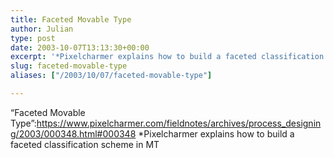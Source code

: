 ```yaml
---
title: Faceted Movable Type
author: Julian
type: post
date: 2003-10-07T13:13:30+00:00
excerpt: '*Pixelcharmer explains how to build a faceted classification scheme in MT'
slug: faceted-movable-type 
aliases: ["/2003/10/07/faceted-movable-type"]

---
```

&#8220;Faceted Movable Type&#8221;:https://www.pixelcharmer.com/fieldnotes/archives/process_designing/2003/000348.html#000348 *Pixelcharmer explains how to build a faceted classification scheme in MT